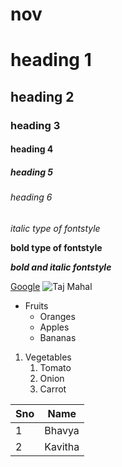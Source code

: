 # nov
# heading 1
## heading 2
### heading 3
#### heading 4
##### heading 5
###### heading 6
*italic type of fontstyle*

**bold type of fontstyle**

***bold and italic fontstyle***

[Google](https://www.google.com/)
![Taj Mahal](https://upload.wikimedia.org/wikipedia/commons/thumb/6/67/Taj_Mahal_in_India_-_Kristian_Bertel.jpg/1200px-Taj_Mahal_in_India_-_Kristian_Bertel.jpg)

* Fruits
  * Oranges
  * Apples
  * Bananas
1. Vegetables
    1. Tomato
    2. Onion
    3. Carrot

Sno|Name
---|----
1|Bhavya
2|Kavitha
